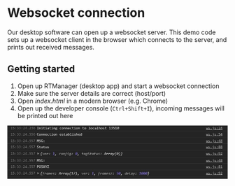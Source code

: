 # Websocket connection

Our desktop software can open up a websocket server.
This demo code sets up a websocket client in the browser which connects to the server, and prints out received messages.

## Getting started

1. Open up RTManager (desktop app) and start a websocket connection
2. Make sure the server details are correct (host/port)
3. Open *index.html* in a modern browser (e.g. Chrome)
4. Open up the developer console (`Ctrl+Shift+I`), incoming messages will be printed out here

![Console view](/Data%20API/Websocket/Javascript/console.jpg?raw=true "Console API messages")